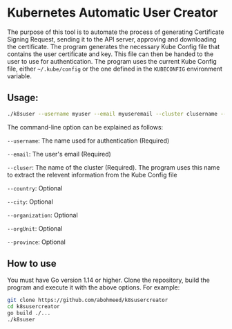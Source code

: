 # Kubernetes Automatic User Creator

The purpose of this tool is to automate the process of generating Certificate Signing Request, sending it to the API server, approving and downloading the certificate. The program generates the necessary Kube Config file that contains the user certificate and key. This file can then be handed to the user to use for authentication. The program uses the current Kube Config file, either `~/.kube/config` or the one defined in the `KUBECONFIG` environment variable.

## Usage:

```bash
./k8suser --username myuser --email myuseremail --cluster clusername --country US --city IL --organization acmecorp --orgUnit DevOps --province Chicago
```

The command-line option can be explained as follows:

`--username`: The name used for authentication (Required)

`--email`: The user's email (Required)

`--cluser`: The name of the cluster (Required). The program uses this name to extract the relevent information from the Kube Config file

`--country`: Optional

`--city`: Optional

`--organization`: Optional

`--orgUnit`: Optional

`--province`: Optional

## How to use

You must have Go version 1.14 or higher. Clone the repository, build the program and execute it with the above options. For example:

```bash
git clone https://github.com/abohmeed/k8susercreator
cd k8susercreator
go build ./...
./k8suser 
```





